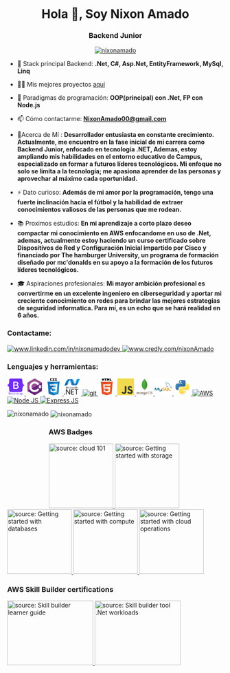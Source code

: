 <h1 align="center">Hola 👋, Soy Nixon Amado</h1>
<h3 align="center">Backend Junior</h3>

<p align="center">
  <a href="https://github.com/ryo-ma/github-profile-trophy">
    <img src="https://github-profile-trophy.vercel.app/?username=nixonamado" alt="nixonamado" />
  </a>
</p>

- 🌱 Stack principal Backend: **.Net, C#, Asp.Net, EntityFramework, MySql, Linq**

- 👨‍💻 Mis mejores proyectos [aquí](https://github.com/NixonAmado/Portafolio)

- 💬 Paradigmas de programación: **OOP(principal) con .Net, FP con Node.js**

- 📫 Cómo contactarme: **NixonAmado00@gmail.com**

- 📄Acerca de Mí : **Desarrollador entusiasta en constante crecimiento. Actualmente, me encuentro en la fase inicial de mi carrera como Backend Junior, enfocado en tecnología .NET, Ademas, estoy ampliando mis habilidades en el entorno educativo de Campus, especializado en formar a futuros líderes tecnológicos. Mi enfoque no solo se limita a la tecnología; me apasiona aprender de las personas y aprovechar al máximo cada oportunidad.**
  
- ⚡ Dato curioso: **Además de mi amor por la programación, tengo una fuerte inclinación hacia el fútbol y la habilidad de extraer conocimientos valiosos de las personas que me rodean.**
- 📚 Proximos estudios: **En mi aprendizaje a corto plazo deseo compactar mi conocimiento en AWS enfocandome en uso de .Net, ademas, actualmente estoy haciendo un curso certificado sobre Dispositivos de Red y Configuración Inicial impartido por Cisco y financiado por The hamburger University, un programa de formación diseñado por mc'donalds en su apoyo a la formación de los futuros líderes tecnológicos.**
- 🎓 Aspiraciones profesionales: **Mi mayor ambición profesional es convertirme en un  excelente ingeniero en ciberseguridad y aportar mi creciente conocimiento en redes para brindar las mejores estrategias de seguridad informatica. Para mí, es un echo que se hará realidad en 6 años.**
<h3 align="left">Contactame:</h3>
<p align="left">
  <a href="https://www.linkedin.com/in/nixonamadodev/" target="_blank">
    <img align="center" src="https://raw.githubusercontent.com/rahuldkjain/github-profile-readme-generator/master/src/images/icons/Social/linked-in-alt.svg" alt="www.linkedin.com/in/nixonamadodev" height="40" width="50" />
  </a>
  <a href="https://www.credly.com/users/nixon-stiven-amado-hernandez" target="_blank">
    <img align="center" src="https://images.credly.com/size/340x340/images/32d4008d-1fa0-4a79-8375-4857b0306dc5/blob.png" alt="www.credly.com/nixonAmado" height="40" width="70" />
  </a>
</p>
<h3 align="left">Lenguajes y herramientas:</h3>
<p align="left">
  <a href="https://getbootstrap.com" target="_blank" rel="noreferrer">
    <img src="https://raw.githubusercontent.com/devicons/devicon/master/icons/bootstrap/bootstrap-plain-wordmark.svg" alt="bootstrap" width="40" height="40"/>
  </a>
  <a href="https://www.w3schools.com/cs/" target="_blank" rel="noreferrer">
    <img src="https://raw.githubusercontent.com/devicons/devicon/master/icons/csharp/csharp-original.svg" alt="csharp" width="40" height="40"/>
  </a>
  <a href="https://www.w3schools.com/css/" target="_blank" rel="noreferrer">
    <img src="https://raw.githubusercontent.com/devicons/devicon/master/icons/css3/css3-original-wordmark.svg" alt="css3" width="40" height="40"/>
  </a>
  <a href="https://dotnet.microsoft.com/" target="_blank" rel="noreferrer">
    <img src="https://raw.githubusercontent.com/devicons/devicon/master/icons/dot-net/dot-net-original-wordmark.svg" alt="dotnet" width="40" height="40"/>
  </a>
  <a href="https://git-scm.com/" target="_blank" rel="noreferrer">
    <img src="https://www.vectorlogo.zone/logos/git-scm/git-scm-icon.svg" alt="git" width="40" height="40"/>
  </a>
  <a href="https://www.w3.org/html/" target="_blank" rel="noreferrer">
    <img src="https://raw.githubusercontent.com/devicons/devicon/master/icons/html5/html5-original-wordmark.svg" alt="html5" width="40" height="40"/>
  </a>
  <a href="https://developer.mozilla.org/en-US/docs/Web/JavaScript" target="_blank" rel="noreferrer">
    <img src="https://raw.githubusercontent.com/devicons/devicon/master/icons/javascript/javascript-original.svg" alt="javascript" width="40" height="40"/>
  </a>
  <a href="https://www.mongodb.com/" target="_blank" rel="noreferrer">
    <img src="https://raw.githubusercontent.com/devicons/devicon/master/icons/mongodb/mongodb-original-wordmark.svg" alt="mongodb" width="40" height="40"/>
  </a>
  <a href="https://www.mysql.com/" target="_blank" rel="noreferrer">
    <img src="https://raw.githubusercontent.com/devicons/devicon/master/icons/mysql/mysql-original-wordmark.svg" alt="mysql" width="40" height="40"/>
  </a>
  <a href="https://www.python.org" target="_blank" rel="noreferrer">
    <img src="https://raw.githubusercontent.com/devicons/devicon/master/icons/python/python-original.svg" alt="python" width="40" height="40"/>
  </a>
  <a href="https://aws.amazon.com/es/" target="_blank" rel="noreferrer">
    <img src="https://s32860.pcdn.co/wp-content/uploads/2018/08/23212950/AWS_icons-04.png" alt="AWS" width="40" height="40"/>
  </a>
  <a href="https://nodejs.org/en" target="_blank" rel="noreferrer">
    <img src="https://cdn.freebiesupply.com/logos/large/2x/nodejs-icon-logo-png-transparent.png" alt="Node JS" width="40" height="40"/>
  </a>
  
  <a href="https://expressjs.com/" target="_blank" rel="noreferrer">
    <img src="https://ajeetchaulagain.com/static/7cb4af597964b0911fe71cb2f8148d64/87351/express-js.png" alt="Express JS" width="40" height="40"/>
  </a>
</p>

<p><img align="left" src="https://github-readme-stats.vercel.app/api/top-langs?username=nixonamado&show_icons=true&locale=en&layout=compact" alt="nixonamado" height="195" /></p>
<p>&nbsp;<img align="center" src="https://github-readme-stats.vercel.app/api?username=nixonamado&show_icons=true&locale=en" alt="nixonamado" /></p>


<h3 align="left">AWS Badges </h3>
<p align="left">
<a href="https://www.credly.com/badges/7393beef-cbf0-438e-b5a0-0ed60496348b/public_url" target="_blank" rel="noreferrer">
  <img src="https://i.imgur.com/5ghUt9b.png" title="source: cloud 101"  width="150" height="150" />
</a>

<a href="https://www.credly.com/badges/82487793-c440-446b-bbbf-94b9dda0d360/public_url" target="_blank" rel="noreferrer">
  <img src="https://i.imgur.com/SlyYJTp.png" title="source: Getting started with storage"  width="150" height="150" />
</a>
<a href="https://www.credly.com/badges/6eac441b-df0d-42e7-95db-a969e3a3431b/public_url" target="_blank" rel="noreferrer">
  <img src="https://i.imgur.com/bG9pYQV.png" title="source: Getting started with databases"  width="150" height="150" />
</a>

<a href="https://www.credly.com/badges/db3c7a04-e0b3-4bc2-a2a2-41e2de9ce907/public_url" target="_blank" rel="noreferrer">
  <img src="https://i.imgur.com/bBHthVs.png" title="source: Getting started with compute"  width="150" height="150" />
</a>

<a href="https://www.credly.com/badges/9776aa05-2301-4b6b-8ec3-ace3f18341e6/public_url" target="_blank" rel="noreferrer">
  <img src="https://i.imgur.com/FJGK4qh.png" title="source: Getting started with cloud operations"  width="150" height="150" />
</a>
</p>
<h3 align="left">AWS Skill Builder certifications</h3>
<p align="left">
<a href="https://i.imgur.com/gfaZYE8.png" target="_blank" rel="noreferrer">
  <img src="https://i.imgur.com/gfaZYE8.png" title="source: Skill builder learner guide"  width="200" height="150" />
</a>
<a href="https://i.imgur.com/BYWdfpW.png" target="_blank" rel="noreferrer">
  <img src="https://i.imgur.com/BYWdfpW.png" title="source: Skill builder tool .Net workloads"  width="200" height="150" />
</a>

</p>
